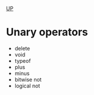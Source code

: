[UP](../index.md)

# Unary operators
- delete
- void
- typeof
- plus
- minus
- bitwise not
- logical not
